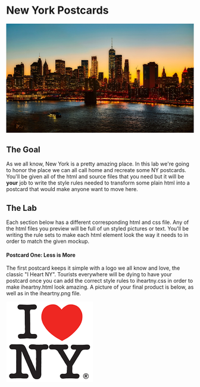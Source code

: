 # New York Postcards
![](nyc.jpg)

## The Goal

As we all know, New York is a pretty amazing place. In this lab we're going to honor the place we can all call home and recreate some NY postcards. You'll be given all of the html and source files that you need but it will be **your** job to write the style rules needed to transform some plain html into a postcard that would make anyone want to move here.

## The Lab
Each section below has a different corresponding html and css file. Any of the html files you preview will be full of un styled pictures or text. You'll be writing the rule sets to make each html element look the way it needs to in order to match the given mockup.

<!--Question: am I writing the selectors and they're writing the rules?  -->
#### Postcard One: Less is More
The first postcard keeps it simple with a logo we all know and love, the classic "I Heart NY". Tourists everywhere will be dying to have your postcard once you can add the correct style rules to iheartny.css in order to make iheartny.html look amazing. A picture of your final product is below, as well as in the iheartny.png file.

![](iheartny.png)
